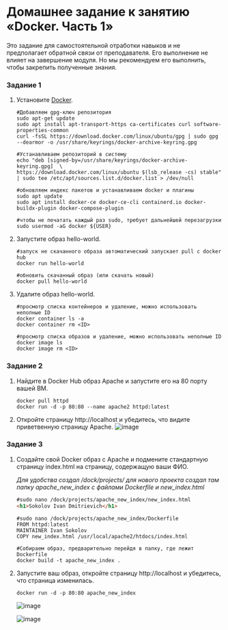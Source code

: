 # Домашнее задание к занятию «Docker. Часть 1»

Это задание для самостоятельной отработки навыков и не предполагает обратной связи от преподавателя. Его выполнение не влияет на завершение модуля. Но мы рекомендуем его выполнить, чтобы закрепить полученные знания.

### Задание 1  

1. Установите [Docker](https://www.docker.com/).

   ```
   #Добавляем gpg-ключ репозитория
   sudo apt-get update
   sudo apt install apt-transport-https ca-certificates curl software-properties-common
   curl -fsSL https://download.docker.com/linux/ubuntu/gpg | sudo gpg --dearmor -o /usr/share/keyrings/docker-archive-keyring.gpg

   #Устанавливаем репозиторий в систему
   echo "deb [signed-by=/usr/share/keyrings/docker-archive-keyring.gpg]  \
   https://download.docker.com/linux/ubuntu $(lsb_release -cs) stable" | sudo tee /etc/apt/sources.list.d/docker.list > /dev/null
  
   #обновляем индекс пакетов и устанавливаем docker и плагины
   sudo apt update
   sudo apt install docker-ce docker-ce-cli containerd.io docker-buildx-plugin docker-compose-plugin

   #чтобы не печатать каждый раз sudo, требует дальнейшей перезагрузки
   sudo usermod -aG docker ${USER}
   ```

2. Запустите образ hello-world.

    ```
    #запуск не скачанного образа автоматический запускает pull с docker hub
    docker run hello-world

    #обновить скачанный образ (или скачать новый)
    docker pull hello-world
    ```

3. Удалите образ hello-world.
  
    ```
    #просмотр списка контейнеров и удаление, можно использовать неполные ID
    docker container ls -a
    docker container rm <ID>

    #просмотр списка образов и удаление, можно использовать неполные ID
    docker image ls
    docker image rm <ID>

### Задание 2

1. Найдите в Docker Hub образ Apache и запустите его на 80 порту вашей ВМ.

   ```
   docker pull httpd
   docker run -d -p 80:80 --name apache2 httpd:latest
   ```
   
2. Откройте страницу http://localhost и убедитесь, что видите приветвенную страницу Apache.
   ![image](https://github.com/juicyducks/netology---Ivan-Sokolov/assets/142479225/3b56ad43-974b-4437-967c-ca2caef276a7)

   

### Задание 3

1. Создайте свой Docker образ с Apache и подмените стандартную страницу index.html на страницу, содержащую ваши ФИО.

   *Для удобства создал /dock/projects/ для нового проекта создал там папку apache_new_index с файлами Dockerfile и new_index.html*

    ```html
    #sudo nano /dock/projects/apache_new_index/new_index.html
    <h1>Sokolov Ivan Dmitrievich</h1>
    ```

    ```
    #sudo nano /dock/projects/apache_new_index/Dockerfile
    FROM httpd:latest
    MAINTAINER Ivan Sokolov
    COPY new_index.html /usr/local/apache2/htdocs/index.html
    ```

   ```
   #Собираем образ, предварительно перейдя в папку, где лежит Dockerfile
   docker build -t apache_new_index .
   ```
   
2. Запустите ваш образ, откройте страницу http://localhost и убедитесь, что страница изменилась.

   ```
   docker run -d -p 80:80 apache_new_index
   ```
   ![image](https://github.com/juicyducks/netology---Ivan-Sokolov/assets/142479225/9970cb80-a579-415f-a556-d7ca34a65f72)

   ![image](https://github.com/juicyducks/netology---Ivan-Sokolov/assets/142479225/4e4ec0c6-1ade-4bdc-85c0-ed6447e75af5)


